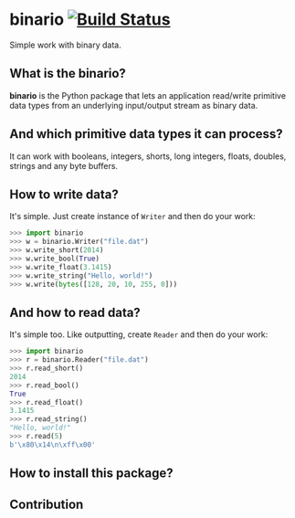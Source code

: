 binario [![Build Status](https://drone.io/github.com/asaskevich/binario/status.png)](https://drone.io/github.com/asaskevich/binario/latest)
=====
Simple work with binary data.

What is the binario?
-------- 
**binario** is the Python package that lets an application read/write primitive data types from an underlying input/output stream as binary data.

And which primitive data types it can process?
-------- 
It can work with booleans, integers, shorts, long integers, floats, doubles, strings and any byte buffers.

How to write data?
-------- 
It's simple. Just create instance of `Writer` and then do your work:
```python
>>> import binario
>>> w = binario.Writer("file.dat")
>>> w.write_short(2014)
>>> w.write_bool(True)
>>> w.write_float(3.1415)
>>> w.write_string("Hello, world!")
>>> w.write(bytes([128, 20, 10, 255, 0]))
```

And how to read data?
-------- 
It's simple too. Like outputting, create `Reader` and then do your work:
```python
>>> import binario
>>> r = binario.Reader("file.dat")
>>> r.read_short()
2014
>>> r.read_bool()
True
>>> r.read_float()
3.1415
>>> r.read_string()
"Hello, world!"
>>> r.read(5)
b'\x80\x14\n\xff\x00'
```

How to install this package?
-------- 

Contribution
-------- 
